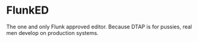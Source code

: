 # FlunkED
The one and only Flunk approved editor. Because DTAP is for pussies, real men develop on production systems.
